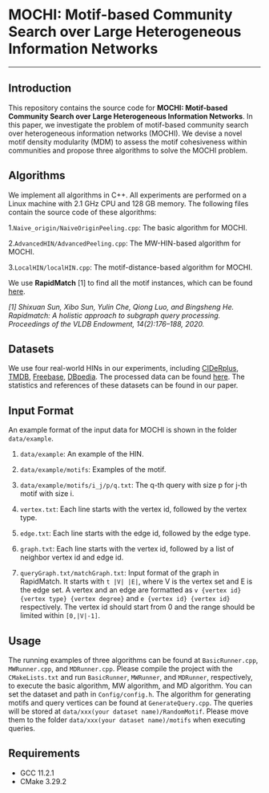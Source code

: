 # MOCHI: Motif-based Community Search over Large Heterogeneous Information Networks
-----------------------------------------------------------------------------------------------------------------
## Introduction
This repository contains the source code for **MOCHI: Motif-based Community Search over Large Heterogeneous Information Networks**. In this paper, we investigate the problem of motif-based community search over heterogeneous information networks (MOCHI). We devise a novel motif density modularity (MDM) to assess the motif cohesiveness within communities and propose three algorithms to solve the MOCHI problem.

## Algorithms
We implement all algorithms in C++. All experiments are performed on a Linux machine with 2.1 GHz CPU and 128 GB memory. The following files contain the source code of these algorithms:

1.`Naive_origin/NaiveOriginPeeling.cpp`: The basic algorithm for MOCHI.

2.`AdvancedHIN/AdvancedPeeling.cpp`: The MW-HIN-based algorithm for MOCHI.

3.`LocalHIN/localHIN.cpp`: The motif-distance-based algorithm for MOCHI.

We use **RapidMatch** [1] to find all the motif instances, which can be found [here](https://github.com/RapidsAtHKUST/RapidMatch).

*[1] Shixuan Sun, Xibo Sun, Yulin Che, Qiong Luo, and Bingsheng He. Rapidmatch: A holistic approach to subgraph query processing. Proceedings of the VLDB Endowment, 14(2):176–188, 2020.*

## Datasets
We use four real-world HINs in our experiments, including [CIDeRplus](https://mips.helmholtz-muenchen.de/CIDeRplus), [TMDB](https://www.kaggle.com/tmdb/tmdb-movie-metadata), [Freebase](https://freebase-easy.cs.uni-freiburg.de/dump/), [DBpedia](https://www.dbpedia.org/).
The processed data can be found [here](https://drive.google.com/file/d/15N2Ao9LlzjaV6pUzTRgIu2L0A4AWCjeT/view?usp=sharing).
The statistics and references of these datasets can be found in our paper.

## Input Format
An example format of the input data for MOCHI is shown in the folder `data/example`.

1. `data/example`: An example of the HIN.

2. `data/example/motifs`: Examples of the motif.

3. `data/example/motifs/i_j/p/q.txt`: The q-th query with size p for j-th motif with size i.

4. `vertex.txt`: Each line starts with the vertex id, followed by the vertex type.

5. `edge.txt`: Each line starts with the edge id, followed by the edge type.

6. `graph.txt`: Each line starts with the vertex id, followed by a list of neighbor vertex id and edge id.

7. `queryGraph.txt/matchGraph.txt`: Input format of the graph in RapidMatch. It starts with `t |V| |E|`, where V is the vertex set and E is the edge set. A vertex and an edge are formatted as `v {vertex id} {vertex type} {vertex degree}` and `e {vertex id} {vertex id}` respectively. The vertex id should start from 0 and the range should be limited within `[0,|V|-1]`.

## Usage
The running examples of three algorithms can be found at `BasicRunner.cpp`, `MWRunner.cpp`, and `MDRunner.cpp`. Please compile the project with the `CMakeLists.txt` and run `BasicRunner`, `MWRunner`, and `MDRunner`, respectively, to execute the basic algorithm, MW algorithm, and MD algorithm. You can set the dataset and path in `Config/config.h`.
The algorithm for generating motifs and query vertices can be found at `GenerateQuery.cpp`. The queries will be stored at `data/xxx(your dataset name)/RandomMotif`. Please move them to the folder `data/xxx(your dataset name)/motifs` when executing queries.

## Requirements
- GCC 11.2.1
- CMake 3.29.2